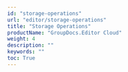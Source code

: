 ```yaml
---
id: "storage-operations"
url: "editor/storage-operations"
title: "Storage Operations"
productName: "GroupDocs.Editor Cloud"
weight: 4
description: ""
keywords: ""
toc: True
---
```


